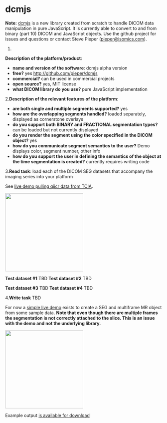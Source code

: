 
# dcmjs


**Note:** [dcmjs](http://github.com/pieper/dcmjs
) is a new library created from scratch to handle DICOM data manipulation in pure JavaScript.  It is currently able to convert to and from binary (part 10) DICOM and JavaScript objects.  Use the github project for issues and questions or contact Steve Pieper (pieper@isomics.com).

1.
**Description of the platform/product**:
 * **name and version of the software**: dcmjs alpha version
 * **free?** yes http://github.com/pieper/dcmjs
 * **commercial?** can be used in commercial projects
 * **open source?** yes, MIT license
 * **what DICOM library do you use?** pure JavaScript implementation

2.**Description of the relevant features of the platform**: 
 * **are both single and multiple segments supported?** yes
 * **how are the overlapping segments handled?** loaded separately, displayed as cornerstone overlays
 * **do you support both BINARY and FRACTIONAL segmentation types?** can be loaded but not currently displayed
 * **do you render the segment using the color specified in the DICOM object?** yes
 * **how do you communicate segment semantics to the user?** Demo displays color, segment number, other info
 * **how do you support the user in defining the semantics of the object at the time segmentation is created?** currently requires writing code

3.**Read task**: load each of the DICOM SEG datasets that accompany the imaging series into your platform

See [live demo pulling qiicr data from TCIA](https://pieper.github.io/dcmjs/examples/qiicr/).

<img src="./dcmjs/dcmjs-qicr-tcia-seg.png" width=250></img>


**Test dataset #1**
TBD
**Test dataset #2**
TBD

**Test dataset #3**
TBD
**Test dataset #4**
TBD

4.**Write task**
TBD

For now a [simple live demo](https://pieper.github.io/dcmjs/examples/createSegmentation/index.html) exists to create a 
SEG and multiframe MR object from some sample data.  **Note that even though there are multiple frames
the segmentation is not correctly attached to the slice.  This is an issue with the demo and not the underlying library.**


<img src="./dcmjs/dcmjs-qicr-save-seg.png" width=250>

Example output [is available for download](https://drive.google.com/open?id=0Bygzw56l1ZC-TWRwSUo5MEF6TU0)
